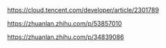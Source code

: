 

https://cloud.tencent.com/developer/article/2301789


https://zhuanlan.zhihu.com/p/53857010

https://zhuanlan.zhihu.com/p/34839086